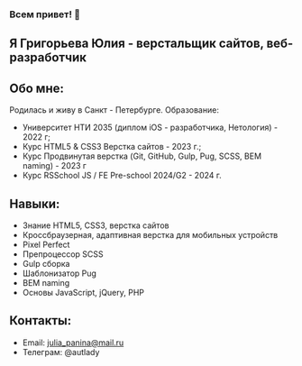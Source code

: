 ### Всем привет! 👋
## Я Григорьева Юлия - верстальщик сайтов, веб-разработчик

## Обо мне:

Родилась и живу в Санкт - Петербурге. 
Образование: 
* Университет НТИ 2035 (диплом iOS - разработчика, Нетология) - 2022 г;
* Курс HTML5 & CSS3 Верстка сайтов - 2023 г.;
* Курс Продвинутая верстка (Git, GitHub, Gulp, Pug, SCSS, BEM naming) - 2023 г
* Курс RSSchool JS / FE Pre-school 2024/G2 - 2024 г.

## Навыки:
* Знание HTML5, CSS3, верстка сайтов
* Кроссбраузерная, адаптивная верстка для мобильных устройств
* Pixel Perfect
* Препроцессор SCSS
* Gulp сборка
* Шаблонизатор Pug
* BEM naming
* Основы JavaScript, jQuery, PHP

## Контакты:

* Email: julia_panina@mail.ru
* Телеграм: @autlady
